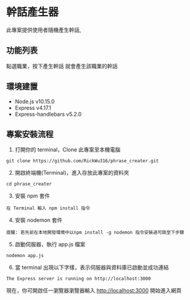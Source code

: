# 幹話產生器

此專案提供使用者隨機產生幹話,

## 功能列表

點選職業，按下產生幹話 就會產生該職業的幹話

## 環境建置
* Node.js v10.15.0
* Express v4.17.1
* Express-handlebars v5.2.0

## 專案安裝流程

1. 打開你的 terminal，Clone 此專案至本機電腦

```
git clone https://github.com/RickWu316/phrase_creater.git
```

2. 開啟終端機(Terminal)，進入存放此專案的資料夾

```
cd phrase_creater
```

3. 安裝 npm 套件

```
在 Terminal 輸入 npm install 指令
```

4. 安裝 nodemon 套件

```
提醒: 若先前在本地開發環境中以npm install -g nodemon 指令安裝過可跳至下步驟
```

5. 啟動伺服器，執行 app.js 檔案

```
nodemon app.js
```

6. 當 terminal 出現以下字樣，表示伺服器與資料庫已啟動並成功連結

```
The Express server is running on http://localhost:3000

```

現在，你可開啟任一瀏覽器瀏覽器輸入 [http://localhost:3000](http://localhost:3000) 開始進入網頁
